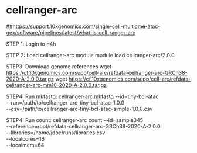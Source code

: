 # cellranger-arc
##https://support.10xgenomics.com/single-cell-multiome-atac-gex/software/pipelines/latest/what-is-cell-ranger-arc

STEP 1: Login to h4h


STEP 2: Load cellranger-arc module
module load cellranger-arc/2.0.0


STEP3: Download genome references
wget https://cf.10xgenomics.com/supp/cell-arc/refdata-cellranger-arc-GRCh38-2020-A-2.0.0.tar.gz
wget https://cf.10xgenomics.com/supp/cell-arc/refdata-cellranger-arc-mm10-2020-A-2.0.0.tar.gz


STEP4: Run mkfastq:
cellranger-arc mkfastq --id=tiny-bcl-atac \
                     --run=/path/to/cellranger-arc-tiny-bcl-atac-1.0.0 \
                     --csv=/path/to/cellranger-arc-tiny-bcl-atac-simple-1.0.0.csv


STEP4: Run count:
cellranger-arc count --id=sample345 \
                       --reference=/opt/refdata-cellranger-arc-GRCh38-2020-A-2.0.0 \
                       --libraries=/home/jdoe/runs/libraries.csv \
                       --localcores=16 \
                       --localmem=64
